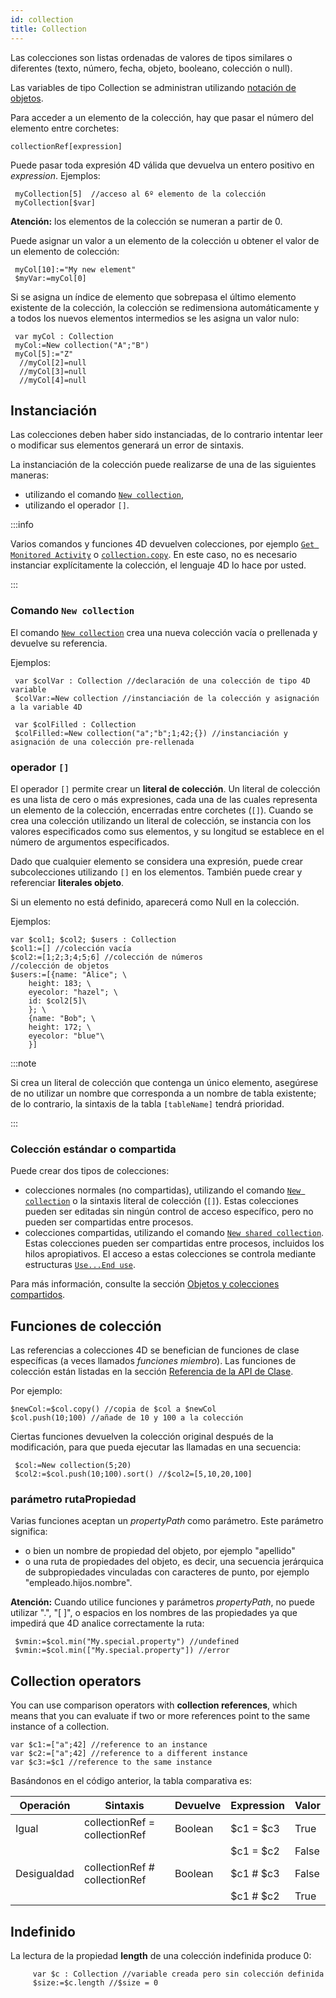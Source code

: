 ```yaml
---
id: collection
title: Collection
---
```


Las colecciones son listas ordenadas de valores de tipos similares o diferentes (texto, número, fecha, objeto, booleano, colección o null).

Las variables de tipo Collection se administran utilizando [notación de objetos](dt_object.md#properties).

Para acceder a un elemento de la colección, hay que pasar el número del elemento entre corchetes:

```4d
collectionRef[expression]
```

Puede pasar toda expresión 4D válida que devuelva un entero positivo en *expression*. Ejemplos:

```4d
 myCollection[5]  //acceso al 6º elemento de la colección
 myCollection[$var]
```

**Atención:** los elementos de la colección se numeran a partir de 0.

Puede asignar un valor a un elemento de la colección u obtener el valor de un elemento de colección:

```4d
 myCol[10]:="My new element"
 $myVar:=myCol[0]
```

Si se asigna un índice de elemento que sobrepasa el último elemento existente de la colección, la colección se redimensiona automáticamente y a todos los nuevos elementos intermedios se les asigna un valor nulo:

```4d
 var myCol : Collection
 myCol:=New collection("A";"B")
 myCol[5]:="Z"
  //myCol[2]=null
  //myCol[3]=null
  //myCol[4]=null
```

## Instanciación

Las colecciones deben haber sido instanciadas, de lo contrario intentar leer o modificar sus elementos generará un error de sintaxis.

La instanciación de la colección puede realizarse de una de las siguientes maneras:

- utilizando el comando [`New collection`](../API/CollectionClass.md#new-collection),
- utilizando el operador `[]`.

:::info

Varios comandos y funciones 4D devuelven colecciones, por ejemplo [`Get Monitored Activity`](https://doc.4d.com/4dv19R/help/command/en/page1713.html) o [`collection.copy`](../API/CollectionClass.md#copy). En este caso, no es necesario instanciar explícitamente la colección, el lenguaje 4D lo hace por usted.

:::

### Comando `New collection`

El comando [`New collection`](../API/CollectionClass.md#new-collection) crea una nueva colección vacía o prellenada y devuelve su referencia.

Ejemplos:

```4d
 var $colVar : Collection //declaración de una colección de tipo 4D variable
 $colVar:=New collection //instanciación de la colección y asignación a la variable 4D
 
 var $colFilled : Collection
 $colFilled:=New collection("a";"b";1;42;{}) //instanciación y asignación de una colección pre-rellenada
```

### operador `[]`

El operador `[]` permite crear un **literal de colección**. Un literal de colección es una lista de cero o más expresiones, cada una de las cuales representa un elemento de la colección, encerradas entre corchetes (`[]`). Cuando se crea una colección utilizando un literal de colección, se instancia con los valores especificados como sus elementos, y su longitud se establece en el número de argumentos especificados.

Dado que cualquier elemento se considera una expresión, puede crear subcolecciones utilizando `[]` en los elementos.  También puede crear y referenciar **literales objeto**.

Si un elemento no está definido, aparecerá como Null en la colección.

Ejemplos:

```4d
var $col1; $col2; $users : Collection
$col1:=[] //colección vacía
$col2:=[1;2;3;4;5;6] //colección de números
//colección de objetos
$users:=[{name: "Alice"; \
	height: 183; \
	eyecolor: "hazel"; \
	id: $col2[5]\
	}; \
	{name: "Bob"; \
	height: 172; \
	eyecolor: "blue"\
	}]
```

:::note

Si crea un literal de colección que contenga un único elemento, asegúrese de no utilizar un nombre que corresponda a un nombre de tabla existente; de lo contrario, la sintaxis de la tabla `[tableName]` tendrá prioridad.

:::

### Colección estándar o compartida

Puede crear dos tipos de colecciones:

- colecciones normales (no compartidas), utilizando el comando [`New collection`](API/CollectionClass.md#new-collection) o la sintaxis literal de colección (`[]`). Estas colecciones pueden ser editadas sin ningún control de acceso específico, pero no pueden ser compartidas entre procesos.
- colecciones compartidas, utilizando el comando [`New shared collection`](API/CollectionClass.md#new-shared-collection). Estas colecciones pueden ser compartidas entre procesos, incluidos los hilos apropiativos. El acceso a estas colecciones se controla mediante estructuras [`Use...End use`](Concepts/shared.md#useend-use).

Para más información, consulte la sección [Objetos y colecciones compartidos](shared.md).

## Funciones de colección

Las referencias a colecciones 4D se benefician de funciones de clase específicas (a veces llamados *funciones miembro*). Las funciones de colección están listadas en la sección [Referencia de la API de Clase](../API/CollectionClass.md).

Por ejemplo:

```4d
$newCol:=$col.copy() //copia de $col a $newCol
$col.push(10;100) //añade de 10 y 100 a la colección
```

Ciertas funciones devuelven la colección original después de la modificación, para que pueda ejecutar las llamadas en una secuencia:

```4d
 $col:=New collection(5;20)
 $col2:=$col.push(10;100).sort() //$col2=[5,10,20,100]
```

### parámetro rutaPropiedad

Varias funciones aceptan un *propertyPath* como parámetro. Este parámetro significa:

- o bien un nombre de propiedad del objeto, por ejemplo "apellido"
- o una ruta de propiedades del objeto, es decir, una secuencia jerárquica de subpropiedades vinculadas con caracteres de punto, por ejemplo "empleado.hijos.nombre".

**Atención:** Cuando utilice funciones y parámetros *propertyPath*, no puede utilizar ".", "[ ]", o espacios en los nombres de las propiedades ya que impedirá que 4D analice correctamente la ruta:

```4d
 $vmin:=$col.min("My.special.property") //undefined
 $vmin:=$col.min(["My.special.property"]) //error
```

## Collection operators

You can use comparison operators with **collection references**, which means that you can evaluate if two or more references point to the same instance of a collection.

```4d
var $c1:=["a";42] //reference to an instance
var $c2:=["a";42] //reference to a different instance
var $c3:=$c1 //reference to the same instance
```

Basándonos en el código anterior, la tabla comparativa es:

| Operación   | Sintaxis                      | Devuelve | Expression | Valor |
| ----------- | ----------------------------- | -------- | ---------- | ----- |
| Igual       | collectionRef = collectionRef | Boolean  | $c1 = $c3  | True  |
|             |                               |          | $c1 = $c2  | False |
| Desigualdad | collectionRef # collectionRef | Boolean  | $c1 # $c3  | False |
|             |                               |          | $c1 # $c2  | True  |

## Indefinido

La lectura de la propiedad **length** de una colección indefinida produce 0:

```4d
     var $c : Collection //variable creada pero sin colección definida
     $size:=$c.length //$size = 0
```
